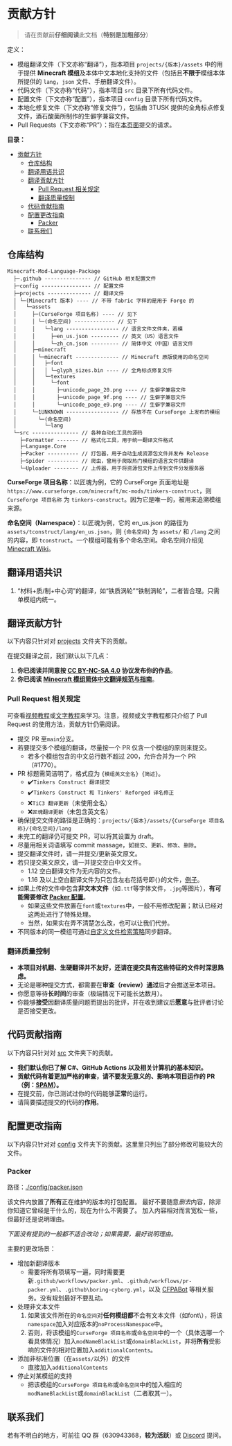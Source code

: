# 贡献方针

> 请在贡献前**仔细阅读**此文档（**特别是加粗部分**）

定义：

- 模组翻译文件（下文亦称“翻译”），指本项目 `projects/{版本}/assets` 中的用于提供 **Minecraft 模组**及本体中文本地化支持的文件（包括且**不限于**模组本体所提供的 `lang`，`json` 文件、手册翻译文件）。
- 代码文件（下文亦称“代码”），指本项目 `src` 目录下所有代码文件。
- 配置文件（下文亦称“配置”），指本项目 `config` 目录下所有代码文件。
- 本地化修复文件（下文亦称“修复文件”），包括由 3TUSK 提供的全角标点修复文件，酒石酸菌所制作的生僻字兼容文件。
- Pull Requests（下文亦称“PR”）：指在[本页面](https://github.com/CFPAOrg/Minecraft-Mod-Language-Package/pulls)提交的请求。
<!--- Weblate 翻译平台（下文亦称“Weblate”），是一个高度集成了版本控制功能的 web-based 翻译工具。本项目的 Weblate 由 Phi 部署搭建。-->

**目录：**

- [贡献方针](#贡献方针)
  - [仓库结构](#仓库结构)
  - [翻译用语共识](#翻译用语共识)
  - [翻译贡献方针](#翻译贡献方针)
    - [Pull Request 相关规定](#pull-request-相关规定)
    - [翻译质量控制](#翻译质量控制)
  - [代码贡献指南](#代码贡献指南)
  - [配置更改指南](#配置更改指南)
    - [Packer](#packer)
  - [联系我们](#联系我们)

## 仓库结构

```text
Minecraft-Mod-Language-Package
  ├─.github --------------- // GitHub 相关配置文件
  ├─config ---------------- // 配置文件
  ├─projects -------------- // 翻译文件
  │ └─(Minecraft 版本) ---- // 不带 fabric 字样的是用于 Forge 的
  │   └─assets
  │     ├─(CurseForge 项目名称) ---- // 见下
  │     │ └─(命名空间) ------------- // 见下
  │     │   └─lang ----------------- // 语言文件文件夹，若模
  │     │     ├─en_us.json --------- // 英文（US）语言文件
  │     │     └─zh_cn.json --------- // 简体中文（中国）语言文件
  │     ├─minecraft
  │     │ └─minecraft -------------- // Minecraft 原版使用的命名空间
  │     │   ├─font
  │     │   │ └─glyph_sizes.bin ---- // 全角标点修复文件
  │     │   └─textures
  │     │     └─font
  │     │       ├─unicode_page_20.png ---- // 生僻字兼容文件
  │     │       ├─unicode_page_9f.png ---- // 生僻字兼容文件
  │     │       └─unicode_page_e9.png ---- // 生僻字兼容文件
  │     └─1UNKNOWN ----------------- // 存放不在 CurseForge 上发布的模组
  │       └─(命名空间)
  │         └─lang
  └─src --------------- // 各种自动化工具的源码
    ├─Formatter ------- // 格式化工具，用于统一翻译文件格式
    ├─Language.Core 
    ├─Packer ---------- // 打包器，用于自动生成资源包文件并发布 Release
    ├─Spider ---------- // 爬虫，曾用于爬取热门模组的语言文件供翻译
    └─Uploader -------- // 上传器，用于将资源包文件上传到文件分发服务器
```

**CurseForge 项目名称**：以匠魂为例，它的 CurseForge 页面地址是 `https://www.curseforge.com/minecraft/mc-mods/tinkers-construct`，则 `CurseForge 项目名称` 为 `tinkers-construct`。因为它是唯一的，被用来追溯模组来源。

**命名空间（Namespace）**：以匠魂为例，它的 en_us.json 的路径为 `assets/tconstruct/lang/en_us.json`，则 `{命名空间}` 为 `assets/` 和 `/lang` 之间的内容，即 `tconstruct`。一个模组可能有多个命名空间。命名空间介绍见 [Minecraft Wiki](https://minecraft.fandom.com/zh/wiki/%E5%91%BD%E5%90%8D%E7%A9%BA%E9%97%B4ID#%E5%91%BD%E5%90%8D%E7%A9%BA%E9%97%B4)。

## 翻译用语共识

1. “材料+质/制+中心词”的翻译，如“铁质涡轮”“铁制涡轮”，二者皆合理。只需单模组内统一。

## 翻译贡献方针

以下内容只针对对 [projects](./projects) 文件夹下的贡献。

在提交翻译之前，我们默认以下几点：

1. **你已阅读并同意按 [CC BY-NC-SA 4.0](https://creativecommons.org/licenses/by-nc-sa/4.0/deed.zh) 协议发布你的作品**。
2. **你已阅读 [Minecraft 模组简体中文翻译规范与指南](https://rules.cfpa.team/)**。

### Pull Request 相关规定

可查看[视频教程](https://www.bilibili.com/video/BV1Xi4y1r7S2/)或[文字教程](https://github.com/CFPAOrg/Minecraft-Mod-Language-Package/wiki/%E4%BD%BF%E7%94%A8-GitHub-%E6%8F%90%E4%BA%A4%E7%BF%BB%E8%AF%91)来学习。注意，视频或文字教程都只介绍了 Pull Request 的使用方法，贡献方针仍需阅读。

- 提交 PR 至`main`分支。
- 若要提交多个模组的翻译，尽量按一个 PR 仅含一个模组的原则来提交。
  - 若多个模组包含的中文总行数不超过 200，允许合并为一个 PR（#1770）。
- PR 标题需简洁明了，格式应为 `{模组英文全名} {简述}`。
  - ✔️`Tinkers Construct 翻译提交`
  - ✔️`Tinkers Construct 和 Tinkers' Reforged 译名修正`
  - ❌`TiC3 翻译更新`（未使用全名）
  - ❌`匠魂翻译更新`（未包含英文名）
- 确保提交文件的路径是正确的：`projects/{版本}/assets/{CurseForge 项目名称}/{命名空间}/lang`
- 未完工的翻译仍可提交 PR，可以将其设置为 draft。
- 尽量用相关词语填写 commit massage，如`提交`、`更新`、`修改`、`删除`。
- 提交翻译文件时，请一并提交/更新英文原文。
- 若只提交英文原文，请一并提交空白中文文件。
  - 1.12 空白翻译文件为无内容的文件。
  - 1.16 及以上空白翻译文件为只包含左右花括号即`{}`的文件，[例子](https://github.com/CFPAOrg/Minecraft-Mod-Language-Package/blob/50b4d47d320ac9b78192e9adec19bff0a4948d57/projects/1.16.1/assets/pams-harvestcraft-2-food-extended/pamhc2foodextended/zh_cn.json)。
- 如果上传的文件中包含**非文本文件**（如`.ttf`等字体文件，`.jpg`等图片），**有可能需要修改 [Packer 配置](config/packer.json)**。
  - 如果这些文件放置在`font`或`textures`中，一般不用修改配置；默认已经对这两处进行了特殊处理。
  - 当然，如果实在弄不清楚怎么改，也可以让我们代劳。
- 不同版本的同一模组可通过[自定义文件检索策略](./Packer-Index-Doc.md)同步翻译。

### 翻译质量控制

- **本项目对机翻、生硬翻译并不友好，还请在提交具有这些特征的文件时深思熟虑。**
- 无论是哪种提交方式，都需要在**审查（review）通过**后才会推送至本项目。
- 你愿意等待**长时间**的审查（极端情况下可能长达数月）。
- 你能够**接受**因翻译质量问题而提出的批评，并在收到建议后**愿意**与批评者讨论是否接受更改。
<!--
### Weblate

- **Weblate 自 2022 年 4 月起暂停新用户注册。**
- 普通用户不能直接点击“保存”按钮提交翻译，只能点击“建议”按钮。
- Weblate 中做出的更改在被审核通过后会被同步到本仓库。
- 善用 Weblate 的词汇表，可规范翻译及提高翻译效率。
-->
## 代码贡献指南

以下内容只针对对 [src](./src) 文件夹下的贡献。

- **我们默认你已了解 C#、GitHub Actions 以及相关计算机的基本知识。**
- **贡献代码有着更加严格的审查，请不要发无意义的、影响本项目运作的 PR（例：[SPAM](https://github.com/CFPAOrg/Minecraft-Mod-Language-Package/pull/840)）。**
- 在提交前，你已测试过你的代码能够**正常**的运行。
- 请简要描述提交的代码的**作用**。

## 配置更改指南

以下内容只针对对 [config](./config) 文件夹下的贡献。这里里只列出了部分修改可能较大的文件。

<!--### config/spider/config.json

> Spider目前暂时停用，以下事项仅作参考。

- `"version"`：游戏版本，**请勿修改**
- `"spider_conf"`：爬虫相关设置
- `"base_mod_count"`：默认爬取模组的数量
- `"black_list"`：模组黑名单，元素为 `String` 类型，内容为 CurseForge 的 Project ID
- `"white_list"`：同上，为模组白名单

注意事项：

- 请不要随意删除黑名单模组，这些模组在这里是有原因的。
- 请不要在**未经同意**的情况下修改默认爬取数量。
-->

### Packer

路径：[./config/packer.json](./config/packer.json)

该文件内放置了**所有**正在维护的版本的打包配置。
最好不要随意*删去*内容，除非你知道它曾经是干什么的，现在为什么不需要了。
加入内容相对而言宽松一些，但最好还是说明理由。

*下面没有提到的一般都不适合改动；如果需要，最好说明理由。*

主要的更改场景：

- 增加新翻译版本
  - 需要将所有项填写一遍，同时需要更新`.github/workflows/packer.yml`、`.github/workflows/pr-packer.yml`、`.github\boring-cyborg.yml`，以及 [CFPABot](https://github.com/Cyl18/CFPABot) 等相关服务。没有规划最好不要乱动。
- 处理非文本文件
  1. 如果该文件所在的`命名空间`对**任何模组都**不会有文本文件（如font\），将该`namespace`加入对应版本的`noProcessNamespace`中。
  2. 否则，将该模组的`CurseForge 项目名称`或`命名空间`中的一个（具体选哪一个看具体情况）加入`modNameBlackList`或`domainBlackList`，并将**所有**受影响的文件的相对位置加入`additionalContents`。
- 添加非标准位置（在`assets/`以外）的文件
  - 直接加入`additionalContents`
- 停止对某模组的支持
  - 把该模组的`CurseForge 项目名称`或`命名空间`中的加入相应的`modNameBlackList`或`domainBlackList`（二者取其一）。

## 联系我们

若有不明白的地方，可前往 QQ 群（630943368，**较为活跃**）或 [Discord](https://discord.com/invite/SGve5Fn) 提问。
